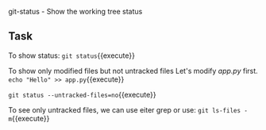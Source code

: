 git-status - Show the working tree status

## Task

To show status: `git status`{{execute}}  

To show only modified files but not untracked files
Let's modify _app.py_ first.  
`echo "Hello" >> app.py`{{execute}}  

`git status --untracked-files=no`{{execute}}  

To see only untracked files, we can use eiter grep or use:
`git ls-files -m`{{execute}}